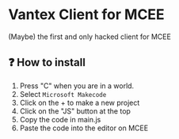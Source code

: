 # Vantex Client for MCEE
(Maybe) the first and only hacked client for MCEE

## ❓ How to install
1. Press "C" when you are in a world. 
2. Select `Microsoft Makecode`
3. Click on the + to make a new project
4. Click on the "JS" button at the top
5. Copy the code in main.js
6. Paste the code into the editor on MCEE
